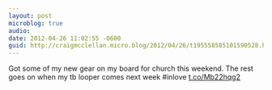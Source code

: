 ```yaml
---
layout: post
microblog: true
audio: 
date: 2012-04-26 11:02:55 -0600
guid: http://craigmcclellan.micro.blog/2012/04/26/t195558585101590528.html
---
```

Got some of my new gear on my board for church this weekend. The rest goes on when my tb looper comes next week #inlove [t.co/Mb22hqg2](http://t.co/Mb22hqg2)

